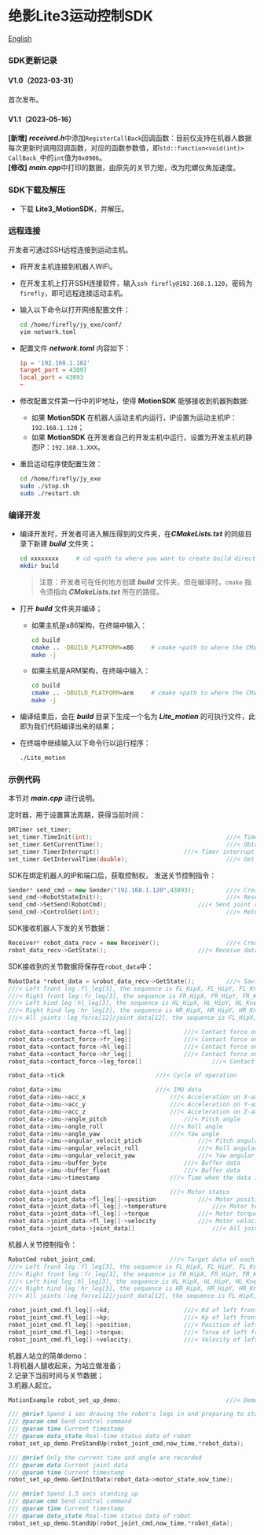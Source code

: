 # 绝影Lite3运动控制SDK

[English](https://github.com/DeepRoboticsLab/Lite3_MotionSDK#readme)

### SDK更新记录
#### V1.0（2023-03-31） 
首次发布。 
#### V1.1（2023-05-16）
**[新增]** ***received.h***中添加`RegisterCallBack`回调函数：目前仅支持在机器人数据每次更新时调用回调函数，对应的函数参数值，即`std::function<void(int)> CallBack_`中的`int`值为`0x0906`。  
**[修改]** ***main.cpp***中打印的数据，由原先的关节力矩，改为陀螺仪角加速度。

### SDK下载及解压

- 下载 **Lite3_MotionSDK**，并解压。

### 远程连接

开发者可通过SSH远程连接到运动主机。

- 将开发主机连接到机器人WiFi。

- 在开发主机上打开SSH连接软件，输入`ssh firefly@192.168.1.120`，密码为 `firefly`，即可远程连接运动主机。

- 输入以下命令以打开网络配置文件：
	```Bash
	cd /home/firefly/jy_exe/conf/
	vim network.toml
	```
- 配置文件 ***network.toml*** 内容如下：
	```toml
	ip = '192.168.1.102'
	target_port = 43897
	local_port = 43893
	~
	```
	
- 修改配置文件第一行中的IP地址，使得 **MotionSDK** 能够接收到机器狗数据:
	- 如果 **MotionSDK** 在机器人运动主机内运行，IP设置为运动主机IP：`192.168.1.120`；  
	- 如果 **MotionSDK** 在开发者自己的开发主机中运行，设置为开发主机的静态IP：`192.168.1.XXX`。
	
- 重启运动程序使配置生效：
	```bash
	cd /home/firefly/jy_exe
	sudo ./stop.sh
	sudo ./restart.sh
	```

### 编译开发

- 编译开发时，开发者可进入解压得到的文件夹，在***CMakeLists.txt*** 的同级目录下新建 ***build*** 文件夹；

	```bash
	cd xxxxxxxx     # cd <path to where you want to create build directory>
	mkdir build
	```
	
	> 注意：开发者可在任何地方创建 ***build*** 文件夹，但在编译时，`cmake` 指令须指向 ***CMakeLists.txt*** 所在的路径。

- 打开 ***build*** 文件夹并编译；

   - 如果主机是x86架构，在终端中输入：

		```bash
		cd build
		cmake .. -DBUILD_PLATFORM=x86     # cmake <path to where the CMakeLists.txt is>
		make -j
		```
		
	- 如果主机是ARM架构，在终端中输入：

		```bash
		cd build
		cmake .. -DBUILD_PLATFORM=arm     # cmake <path to where the CMakeLists.txt is>
		make -j
		```
	
- 编译结束后，会在 ***build*** 目录下生成一个名为 ***Lite_motion*** 的可执行文件，此即为我们代码编译出来的结果；

- 在终端中继续输入以下命令行以运行程序：

	```bash
	./Lite_motion
	```

### 示例代码

本节对 ***main.cpp*** 进行说明。  

定时器，用于设置算法周期，获得当前时间：

```cpp
DRTimer set_timer;
set_timer.TimeInit(int);                              		  ///< Timer initialization, input: cycle; unit: ms
set_timer.GetCurrentTime();                           		  ///< Obtain time for algorithm
set_timer.TimerInterrupt()			      		  ///< Timer interrupt flag
set_timer.GetIntervalTime(double);                    		  ///< Get the current time
```

SDK在绑定机器人的IP和端口后，获取控制权， 发送关节控制指令：

```cpp
Sender* send_cmd = new Sender("192.168.1.120",43893); 		  ///< Create a sender thread
send_cmd->RobotStateInit();                           		  ///< Reset all joints to zero and gain control right
send_cmd->SetSend(RobotCmd); 			     		  ///< Send joint control command
send_cmd->ControlGet(int);                            		  ///< Return the control right
```

SDK接收机器人下发的关节数据：

```cpp
Receiver* robot_data_recv = new Receiver();           		  ///< Create a thread for receiving and parsing
robot_data_recv->GetState(); 			      		  ///< Receive data from 12 joints 
```

SDK接收到的关节数据将保存在`robot_data`中：

```cpp
RobotData *robot_data = &robot_data_recv->GetState(); 		  ///< Saving joint data to the robot_data
///< Left front leg：fl_leg[3], the sequence is FL_HipX, FL_HipY, FL_Knee
///< Right front leg：fr_leg[3], the sequence is FR_HipX, FR_HipY, FR_Knee
///< Left hind leg：hl_leg[3], the sequence is HL_HipX, HL_HipY, HL_Knee
///< Right hind leg：hr_leg[3], the sequence is HR_HipX, HR_HipY, HR_Knee
///< All joints：leg_force[12]/joint_data[12], the sequence is FL_HipX, FL_HipY, FL_Knee, FR_HipX, FR_HipY, FR_Knee, HL_HipX, HL_HipY, HL_Knee, HR_HipX, HR_HipY, HR_Knee

robot_data->contact_force->fl_leg[]				  ///< Contact force on left front foot in X-axis, Y-axis and Z-axis
robot_data->contact_force->fr_leg[]				  ///< Contact force on right front foot in X-axis, Y-axis and Z-axis
robot_data->contact_force->hl_leg[]				  ///< Contact force on left hind foot in X-axis, Y-axis and Z-axis
robot_data->contact_force->hr_leg[]				  ///< Contact force on right hind foot in X-axis, Y-axis and Z-axis
robot_data->contact_force->leg_force[]			          ///< Contact force on all feet

robot_data->tick						  ///< Cycle of operation

robot_data->imu							  ///< IMU data	
robot_data->imu->acc_x						  ///< Acceleration on X-axis
robot_data->imu->acc_y						  ///< Acceleration on Y-axis
robot_data->imu->acc_z						  ///< Acceleration on Z-axis
robot_data->imu->angle_pitch					  ///< Pitch angle
robot_data->imu->angle_roll					  ///< Roll angle
robot_data->imu->angle_yaw					  ///< Yaw angle
robot_data->imu->angular_velocit_ptich			  	  ///< Pitch angular velocity
robot_data->imu->angular_velocit_roll			  	  ///< Roll angular velocity
robot_data->imu->angular_velocit_yaw		   	 	  ///< Yaw angular velocity
robot_data->imu->buffer_byte					  ///< Buffer data
robot_data->imu->buffer_float					  ///< Buffer data
robot_data->imu->timestamp					  ///< Time when the data is obtained

robot_data->joint_data						  ///< Motor status
robot_data->joint_data->fl_leg[]->position		  	  ///< Motor position of left front leg
robot_data->joint_data->fl_leg[]->temperature	  		  ///< Motor temperature of left front leg
robot_data->joint_data->fl_leg[]->torque		 	  ///< Motor torque of left front leg 
robot_data->joint_data->fl_leg[]->velocity		 	  ///< Motor velocity of left front leg
robot_data->joint_data->joint_data[]              		  ///< All joint data
```

机器人关节控制指令：

```cpp
RobotCmd robot_joint_cmd;  					  ///< Target data of each joint
///< Left front leg：fl_leg[3], the sequence is FL_HipX, FL_HipY, FL_Knee
///< Right front leg：fr_leg[3], the sequence is FR_HipX, FR_HipY, FR_Knee
///< Left hind leg：hl_leg[3], the sequence is HL_HipX, HL_HipY, HL_Knee
///< Right hind leg：hr_leg[3], the sequence is HR_HipX, HR_HipY, HR_Knee
///< All joints：leg_force[12]/joint_data[12], the sequence is FL_HipX, FL_HipY, FL_Knee, FR_HipX, FR_HipY, FR_Knee, HL_HipX, HL_HipY, HL_Knee, HR_HipX, HR_HipY, HR_Knee

robot_joint_cmd.fl_leg[]->kd;					  ///< Kd of left front leg
robot_joint_cmd.fl_leg[]->kp;					  ///< Kp of left front leg
robot_joint_cmd.fl_leg[]->position;				  ///< Position of left front leg
robot_joint_cmd.fl_leg[]->torque;				  ///< Torue of left front leg
robot_joint_cmd.fl_leg[]->velocity;				  ///< Velocity of left front leg
```

机器人站立的简单demo：  
1.将机器人腿收起来，为站立做准备；  
2.记录下当前时间与关节数据；  
3.机器人起立。

```cpp
MotionExample robot_set_up_demo;                      		  ///< Demo for testing

/// @brief Spend 1 sec drawing the robot's legs in and preparing to stand
/// @param cmd Send control command
/// @param time Current timestamp
/// @param data_state Real-time status data of robot
robot_set_up_demo.PreStandUp(robot_joint_cmd,now_time,*robot_data);	

/// @brief Only the current time and angle are recorded
/// @param data Current joint data
/// @param time Current timestamp
robot_set_up_demo.GetInitData(robot_data->motor_state,now_time);	

/// @brief Spend 1.5 secs standing up
/// @param cmd Send control command
/// @param time Current timestamp
/// @param data_state Real-time status data of robot
robot_set_up_demo.StandUp(robot_joint_cmd,now_time,*robot_data);
```




